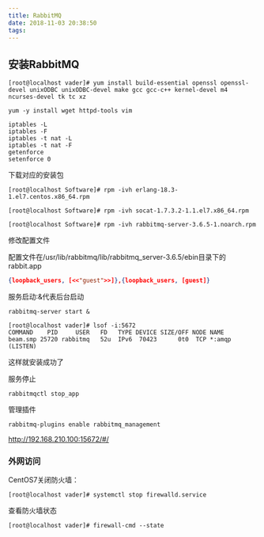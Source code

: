 ```yaml
---
title: RabbitMQ
date: 2018-11-03 20:38:50
tags:
---
```




## 安装RabbitMQ

```shell
[root@localhost vader]# yum install build-essential openssl openssl-devel unixODBC unixODBC-devel make gcc gcc-c++ kernel-devel m4 ncurses-devel tk tc xz
```

```shell
yum -y install wget httpd-tools vim
```

```shell
iptables -L
iptables -F
iptables -t nat -L
iptables -t nat -F
getenforce
setenforce 0
```

下载对应的安装包

```shell
[root@localhost Software]# rpm -ivh erlang-18.3-1.el7.centos.x86_64.rpm 
```

```shell
[root@localhost Software]# rpm -ivh socat-1.7.3.2-1.1.el7.x86_64.rpm
```

```shell
[root@localhost Software]# rpm -ivh rabbitmq-server-3.6.5-1.noarch.rpm 
```

修改配置文件

配置文件在/usr/lib/rabbitmq/lib/rabbitmq_server-3.6.5/ebin目录下的rabbit.app

```json
{loopback_users, [<<"guest">>]},{loopback_users, [guest]}
```

服务启动:&代表后台启动

```shell
rabbitmq-server start &
```

```shell
[root@localhost vader]# lsof -i:5672
COMMAND    PID     USER   FD   TYPE DEVICE SIZE/OFF NODE NAME
beam.smp 25720 rabbitmq   52u  IPv6  70423      0t0  TCP *:amqp (LISTEN)
```

这样就安装成功了

服务停止

```shell
rabbitmqctl stop_app
```

管理插件

```shell
rabbitmq-plugins enable rabbitmq_management
```

http://192.168.210.100:15672/#/

### 外网访问

CentOS7关闭防火墙：

```shell
[root@localhost vader]# systemctl stop firewalld.service
```

查看防火墙状态

```she&#39;l&#39;l
[root@localhost vader]# firewall-cmd --state
```





